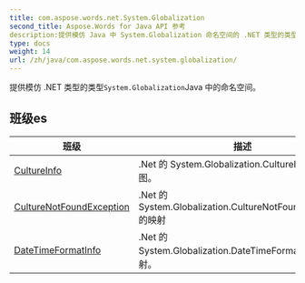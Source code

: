 ```yaml
---
title: com.aspose.words.net.System.Globalization
second_title: Aspose.Words for Java API 参考
description:提供模仿 Java 中 System.Globalization 命名空间的 .NET 类型的类型。
type: docs
weight: 14
url: /zh/java/com.aspose.words.net.system.globalization/
---
```



提供模仿 .NET 类型的类型`System.Globalization`Java 中的命名空间。


## 班级es

| 班级 | 描述 |
| --- | --- |
| [CultureInfo](../com.aspose.words.net.system.globalization/cultureinfo) | .Net 的 System.Globalization.CultureInfo 的地图。 |
| [CultureNotFoundException](../com.aspose.words.net.system.globalization/culturenotfoundexception) | .Net 的 System.Globalization.CultureNotFoundException 的映射 |
| [DateTimeFormatInfo](../com.aspose.words.net.system.globalization/datetimeformatinfo) | .Net 的 System.Globalization.DateTimeFormatInfo 的映射。 |
